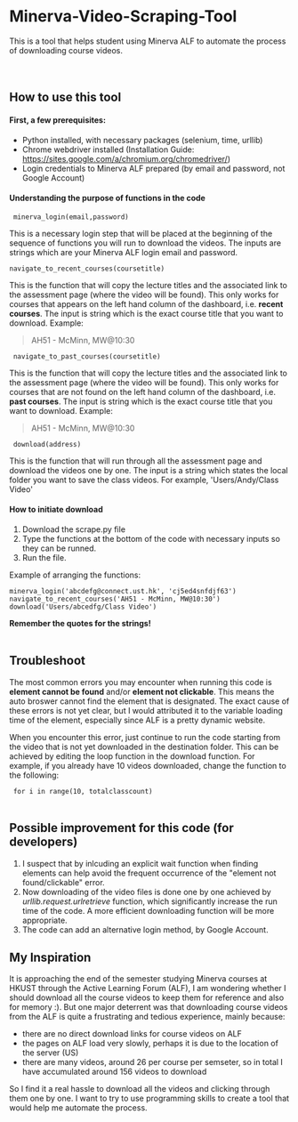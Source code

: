 # Minerva-Video-Scraping-Tool

This is a tool that helps student using Minerva ALF to automate the process of downloading course videos. <br><br><br>

## How to use this tool

#### First, a few prerequisites:

- Python installed, with necessary packages (selenium, time, urllib)
- Chrome webdriver installed (Installation Guide: https://sites.google.com/a/chromium.org/chromedriver/)
- Login credentials to Minerva ALF prepared (by email and password, not Google Account)

#### Understanding the purpose of functions in the code

` minerva_login(email,password)`

This is a necessary login step that will be placed at the beginning of the sequence of functions you will run to download the videos. The inputs are strings which are your Minerva ALF login email and password.

`navigate_to_recent_courses(coursetitle)`

This is the function that will copy the lecture titles and the associated link to the assessment page (where the video will be found). This only works for courses that appears on the left hand column of the dashboard, i.e. **recent courses**. The input is string which is  the exact course title that you want to download. Example:
>AH51 - McMinn, MW@10:30

` navigate_to_past_courses(coursetitle)`

This is the function that will copy the lecture titles and the associated link to the assessment page (where the video will be found). This only works for courses that are not found on the left hand column of the dashboard, i.e. **past courses**.  The input is string which is  the exact course title that you want to download. Example:
>AH51 - McMinn, MW@10:30

` download(address)`

This is the function that will run through all the assessment page and download the videos one by one. The input is a string which states the local folder you want to save the class videos. For example, 'Users/Andy/Class Video'

#### How to initiate download

1. Download the scrape.py file
2. Type the functions at the bottom of the code with necessary inputs so they can be runned.
3. Run the file.

Example of arranging the functions:

~~~~
minerva_login('abcdefg@connect.ust.hk', 'cj5ed4snfdjf63')
navigate_to_recent_courses('AH51 - McMinn, MW@10:30')
download('Users/abcedfg/Class Video')
~~~~

**Remember the quotes for the strings!** <br><br>

## Troubleshoot

The most common errors you may encounter when running this code is **element cannot be found** and/or **element not clickable**. This means the auto broswer cannot find the element that is designated. The exact cause of these errors is not yet clear, but I would attributed it to the variable loading time of the element, especially since ALF is a pretty dynamic website. 

When you encounter this error, just continue to run the code starting from the video that is not yet downloaded in the destination folder. This can be achieved by editing the loop function in the download function. For example, if you already have 10 videos downloaded, change the function to the following:

` for i in range(10, totalclasscount)`<br><br>

## Possible improvement for this code (for developers)

1. I suspect that by inlcuding an explicit wait function when finding elements can help avoid the frequent occurrence of the "element not found/clickable" error.
2. Now downloading of the video files is done one by one achieved by *urllib.request.urlretrieve* function, which significantly increase the run time of the code. A more efficient downloading function will be more appropriate.
3. The code can add an alternative login method, by Google Account.

## My Inspiration

It is approaching the end of the semester studying Minerva courses at HKUST through the Active Learning Forum (ALF), I am wondering whether I should download all the course videos to keep them for reference and also for memory :). But one major deterrent was that downloading course videos from the ALF is quite a frustrating and tedious experience, mainly because:

- there are no direct download links for course videos on ALF
- the pages on ALF load very slowly, perhaps it is due to the location of the server (US)
- there are many videos, around 26 per course per semseter, so in total I have accumulated around 156 videos to download

So I find it a real hassle to download all the videos and clicking through them one by one. I want to try to use programming skills to create a tool that would help me automate the process. 
